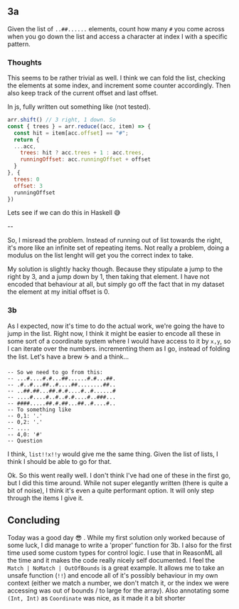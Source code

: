 ## 3a
Given the list of `..##......` elements, count how many `#` you come across when you go down the list and access a character at index I with a specific pattern.

### Thoughts
This seems to be rather trivial as well. I think we can fold the list, checking the elements at some index, and increment some counter accordingly. Then also keep track of the current offset and last offset.

In js, fully written out something like (not tested).
```javascript
arr.shift() // 3 right, 1 down. So
const { trees } = arr.reduce((acc, item) => {
  const hit = item[acc.offset] == "#";
  return {
  ...acc,
    trees: hit ? acc.trees + 1 : acc.trees,
    runningOffset: acc.runningOffset + offset
  }
}, {
  trees: 0
  offset: 3
  runningOffset
})
```

Lets see if we can do this in Haskell :sweat_smile:

--

So, I misread the problem. Instead of running out of list towards the right, it's more like an infinite set of repeating items. Not really a problem, doing a modulus on the list lenght will get you the correct index to take.

My solution is slightly hacky though. Because they stipulate a jump to the right by 3, and a jump down by 1, then taking that element. I have not encoded that behaviour at all, but simply go off the fact that in my dataset the element at my initial offset is 0. 

### 3b
As I expected, now it's time to do the actual work, we're going the have to jump in the list. Right now, I think it might be easier to encode all these in some sort of a coordinate system where I would have access to it by `x,y`, so I can iterate over the numbers. incrementing them as I go, instead of folding the list.
Let's have a brew :coffee: and a think...

```
-- So we need to go from this:
-- ...#....#.#...##......#.#...##.
-- .#..#...##..#....##........##..
-- ..##.##...##.#.#....#..#......#
-- ....#....#..#..#.#....#..###...
-- ####.....##.#.##...##..#....#..
-- To something like 
-- 0,1: '.'
-- 0,2: '.'
-- .... 
-- 4,0: '#' 
-- Question
```
I think, `list!!x!!y` would give me the same thing. Given the list of lists, I think I should be able to go for that.

Ok. So this went really well. I don't think I've had one of these in the first go, but I did this time around.
While not super elegantly written (there is quite a bit of noise), I think it's even a quite performant option. It will only step through the items I give it.

## Concluding

Today was a good day :sunglasses: . While my first solution only worked because of some luck, I did manage to write a 'proper' function for 3b. I also for the first time used some custom types for control logic. I use that in ReasonML all the time and it makes the code really nicely self documented. I feel the `Match | NoMatch | OutOfBounds` is a great example. It allows me to take an unsafe function (`!!`) and encode all of it's possibly behaviour in my own context (either we match a number, we don't match it, or the index we were accessing was out of bounds / to large for the array). Also annotating some `(Int, Int)` as `Coordinate` was nice, as it made it a bit shorter
